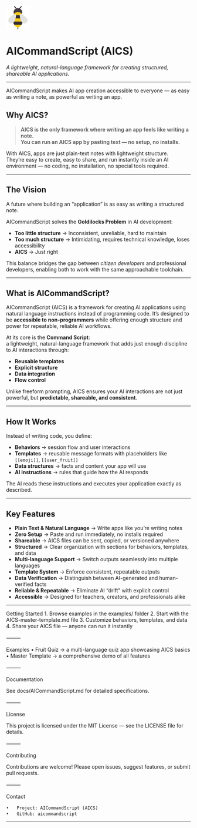 ![AICommandScript Logo](images/bee-64.png)

# AICommandScript (AICS)

*A lightweight, natural-language framework for creating structured, shareable AI applications.*

---

AICommandScript makes AI app creation accessible to everyone — as easy as writing a note, as powerful as writing an app. 
## Why AICS?

> **AICS is the only framework where writing an app feels like writing a note.**  
> **You can run an AICS app by pasting text — no setup, no installs.**

With AICS, apps are just plain-text notes with lightweight structure.  
They’re easy to create, easy to share, and run instantly inside an AI environment — no coding, no installation, no special tools required.

---

## The Vision

A future where building an “application” is as easy as writing a structured note.

AICommandScript solves the **Goldilocks Problem** in AI development:

- **Too little structure** → Inconsistent, unreliable, hard to maintain  
- **Too much structure** → Intimidating, requires technical knowledge, loses accessibility  
- **AICS** → Just right  

This balance bridges the gap between *citizen developers* and professional developers, enabling both to work with the same approachable toolchain.

---

## What is AICommandScript?

AICommandScript (AICS) is a framework for creating AI applications using natural language instructions instead of programming code. It’s designed to be **accessible to non-programmers** while offering enough structure and power for repeatable, reliable AI workflows.

At its core is the **Command Script**:  
a lightweight, natural-language framework that adds just enough discipline to AI interactions through:

- **Reusable templates**  
- **Explicit structure**  
- **Data integration**  
- **Flow control**

Unlike freeform prompting, AICS ensures your AI interactions are not just powerful, but **predictable, shareable, and consistent**.  

---

## How It Works

Instead of writing code, you define:

- **Behaviors** → session flow and user interactions  
- **Templates** → reusable message formats with placeholders like `[[emoji]]`, `[[user_fruit]]`  
- **Data structures** → facts and content your app will use  
- **AI instructions** → rules that guide how the AI responds  

The AI reads these instructions and executes your application exactly as described.

---

## Key Features

- **Plain Text & Natural Language** → Write apps like you’re writing notes  
- **Zero Setup** → Paste and run immediately, no installs required  
- **Shareable** → AICS files can be sent, copied, or versioned anywhere  
- **Structured** → Clear organization with sections for behaviors, templates, and data  
- **Multi-language Support** → Switch outputs seamlessly into multiple languages  
- **Template System** → Enforce consistent, repeatable outputs  
- **Data Verification** → Distinguish between AI-generated and human-verified facts  
- **Reliable & Repeatable** → Eliminate AI “drift” with explicit control  
- **Accessible** → Designed for teachers, creators, and professionals alike  

---


Getting Started
	1.	Browse examples in the examples/ folder
	2.	Start with the AICS-master-template.md file
	3.	Customize behaviors, templates, and data
	4.	Share your AICS file — anyone can run it instantly

⸻

Examples
	•	Fruit Quiz → a multi-language quiz app showcasing AICS basics
	•	Master Template → a comprehensive demo of all features

⸻

Documentation

See docs/AICommandScript.md for detailed specifications.

⸻

License

This project is licensed under the MIT License — see the LICENSE file for details.

⸻

Contributing

Contributions are welcome! Please open issues, suggest features, or submit pull requests.

⸻

Contact

	•	Project: AICommandScript (AICS)
	•	GitHub: aicommandscript



---

